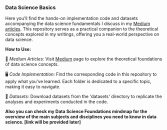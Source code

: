 ### Data Science Basics

Here you'll find the hands-on implementation code and datasets accompanying the data science fundamentals I discuss in my [Medium articles](https://medium.com/@aussiekom). This repository serves as a practical companion to the theoretical concepts explored in my writings, offering you a real-world perspective on data science.

**How to Use:**

📖 *Medium Articles:* Visit [Medium](https://medium.com/@aussiekom) page to explore the theoretical foundations of data science concepts.

🖥️ *Code Implementation:* Find the corresponding code in this repository to apply what you've learned. Each folder is dedicated to a specific topic, making it easy to navigate.

📂 *Datasets:* Download datasets from the 'datasets' directory to replicate the analyses and experiments conducted in the code.

**Also you can check my Data Science Foundations mindmap for the overview of the main subjects and disciplines you need to know in data science. [link will be provided later]** 


 
